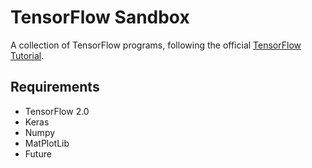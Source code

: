 # TensorFlow Sandbox
A collection of TensorFlow programs, following the official [TensorFlow Tutorial](https://www.tensorflow.org/tutorials).

## Requirements
* TensorFlow 2.0
* Keras
* Numpy
* MatPlotLib
* Future